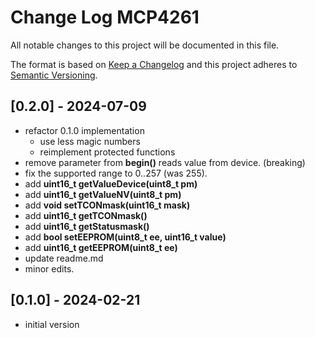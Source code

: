 # Change Log MCP4261

All notable changes to this project will be documented in this file.

The format is based on [Keep a Changelog](http://keepachangelog.com/)
and this project adheres to [Semantic Versioning](http://semver.org/).


## [0.2.0] - 2024-07-09
- refactor 0.1.0 implementation
  - use less magic numbers
  - reimplement protected functions
- remove parameter from **begin()** reads value from device. (breaking)
- fix the supported range to 0..257 (was 255).
- add **uint16_t getValueDevice(uint8_t pm)**
- add **uint16_t getValueNV(uint8_t pm)**
- add **void setTCONmask(uint16_t mask)**
- add **uint16_t getTCONmask()**
- add **uint16_t getStatusmask()**
- add **bool setEEPROM(uint8_t ee, uint16_t value)**
- add **uint16_t getEEPROM(uint8_t ee)**
- update readme.md
- minor edits.


## [0.1.0] - 2024-02-21
- initial version
